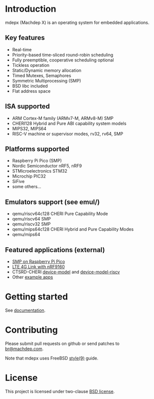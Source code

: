 # Introduction

mdepx (Machdep X) is an operating system for embedded applications.

## Key features
  * Real-time
  * Priority-based time-sliced round-robin scheduling
  * Fully preemptible, cooperative scheduling optional
  * Tickless operation
  * Static/Dynamic memory allocation
  * Timed Mutexes, Semaphores
  * Symmetric Multiprocessing (SMP)
  * BSD libc included
  * Flat address space

## ISA supported
  * ARM Cortex-M family (ARMv7-M, ARMv8-M) SMP
  * CHERI128 Hybrid and Pure ABI capability system models
  * MIPS32, MIPS64
  * RISC-V machine or supervisor modes, rv32, rv64, SMP

## Platforms supported
  * Raspberry Pi Pico (SMP)
  * Nordic Semiconductor nRF5, nRF9
  * STMicroelectronics STM32
  * Microchip PIC32
  * SiFive
  * some others...

## Emulators support (see emul/)
  * qemu/riscv64c128 CHERI Pure Capability Mode
  * qemu/riscv64 SMP
  * qemu/riscv32 SMP
  * qemu/mips64c128 CHERI Hybrid and Pure Capability Modes
  * qemu/mips64

## Featured applications (external)
  * [SMP on Raspberry Pi Pico](https://github.com/machdep/raspberrypi-pico)
  * [LTE 4G Link with nRF9160](https://github.com/machdep/nrf9160)
  * CTSRD-CHERI [device-model](https://github.com/CTSRD-CHERI/device-model) and [device-model-riscv](https://github.com/CTSRD-CHERI/device-model-riscv)
  * Other [example apps](https://github.com/machdep/)

# Getting started

See [documentation](https://machdep.uk).

# Contributing

Please submit pull requests on github or send patches to br@machdep.com.

Note that mdepx uses FreeBSD [style(9)](https://www.freebsd.org/cgi/man.cgi?query=style&sektion=9) guide.

# License

This project is licensed under two-clause [BSD license](https://en.wikipedia.org/wiki/BSD_licenses#2-clause_license_(%22Simplified_BSD_License%22_or_%22FreeBSD_License%22)).
